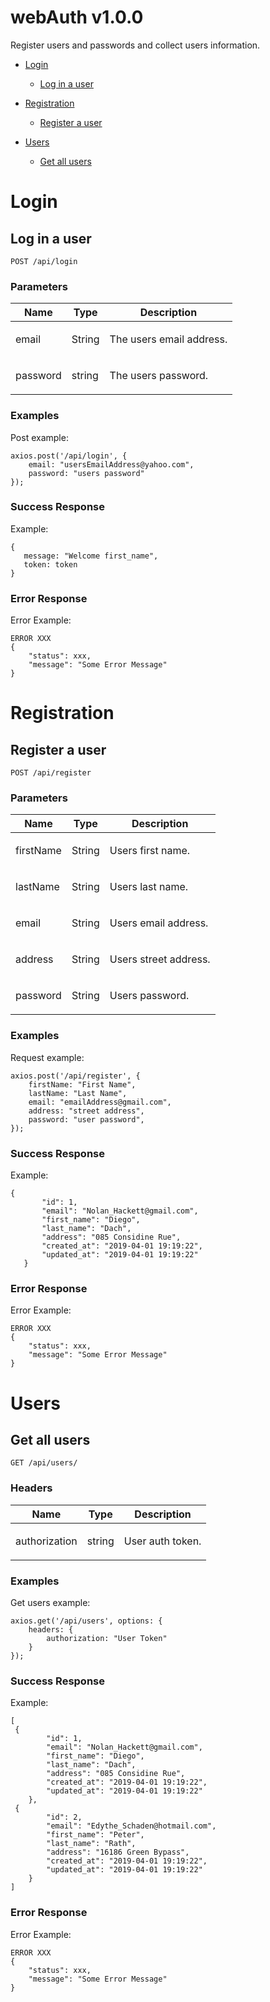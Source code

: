 # webAuth v1.0.0

Register users and passwords and collect users information.

- [Login](#login)
	- [Log in a user](#log-in-a-user)
	
- [Registration](#registration)
	- [Register a user](#register-a-user)
	
- [Users](#users)
	- [Get all users](#get-all-users)
	


# Login

## Log in a user



	POST /api/login


### Parameters

| Name    | Type      | Description                          |
|---------|-----------|--------------------------------------|
| email			| String			|  <p>The users email address.</p>							|
| password			| string			|  <p>The users password.</p>							|

### Examples

Post example:

```
axios.post('/api/login', {
    email: "usersEmailAddress@yahoo.com",
    password: "users password"
});
```

### Success Response

Example:

```
{
   message: "Welcome first_name",
   token: token
}
```
### Error Response

Error Example:

```
ERROR XXX
{
    "status": xxx,
    "message": "Some Error Message"
}
```
# Registration

## Register a user



	POST /api/register


### Parameters

| Name    | Type      | Description                          |
|---------|-----------|--------------------------------------|
| firstName			| String			|  <p>Users first name.</p>							|
| lastName			| String			|  <p>Users last name.</p>							|
| email			| String			|  <p>Users email address.</p>							|
| address			| String			|  <p>Users street address.</p>							|
| password			| String			|  <p>Users password.</p>							|

### Examples

Request example:

```
axios.post('/api/register', {
    firstName: "First Name",
    lastName: "Last Name",
    email: "emailAddress@gmail.com",
    address: "street address",
    password: "user password",
});
```

### Success Response

Example:

```
{
       "id": 1,
       "email": "Nolan_Hackett@gmail.com",
       "first_name": "Diego",
       "last_name": "Dach",
       "address": "085 Considine Rue",
       "created_at": "2019-04-01 19:19:22",
       "updated_at": "2019-04-01 19:19:22"
   }
```
### Error Response

Error Example:

```
ERROR XXX
{
    "status": xxx,
    "message": "Some Error Message"
}
```
# Users

## Get all users



	GET /api/users/

### Headers

| Name    | Type      | Description                          |
|---------|-----------|--------------------------------------|
| authorization			| string			|  <p>User auth token.</p>							|

### Examples

Get users example:

```
axios.get('/api/users', options: {
    headers: {
        authorization: "User Token"
    }
});
```

### Success Response

Example:

```
[
 {
        "id": 1,
        "email": "Nolan_Hackett@gmail.com",
        "first_name": "Diego",
        "last_name": "Dach",
        "address": "085 Considine Rue",
        "created_at": "2019-04-01 19:19:22",
        "updated_at": "2019-04-01 19:19:22"
    },
 {
        "id": 2,
        "email": "Edythe_Schaden@hotmail.com",
        "first_name": "Peter",
        "last_name": "Rath",
        "address": "16186 Green Bypass",
        "created_at": "2019-04-01 19:19:22",
        "updated_at": "2019-04-01 19:19:22"
    }
]
```
### Error Response

Error Example:

```
ERROR XXX
{
    "status": xxx,
    "message": "Some Error Message"
}
```

